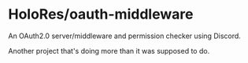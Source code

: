 # HoloRes/oauth-middleware
An OAuth2.0 server/middleware and permission checker using Discord.

Another project that's doing more than it was supposed to do.

